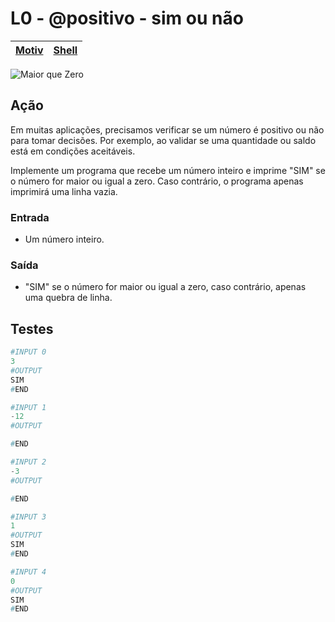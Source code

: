 # L0 - @positivo - sim ou não

[Motiv](#motivação) | [Shell](#shell)
-- | -- 

![Maior que Zero](https://raw.githubusercontent.com/qxcodefup/arcade/master/base/positivo/cover.jpg)

## Ação

Em muitas aplicações, precisamos verificar se um número é positivo ou não para tomar decisões. Por exemplo, ao validar se uma quantidade ou saldo está em condições aceitáveis.

Implemente um programa que recebe um número inteiro e imprime "SIM" se o número for maior ou igual a zero. Caso contrário, o programa apenas imprimirá uma linha vazia.

### Entrada

- Um número inteiro.

### Saída

- "SIM" se o número for maior ou igual a zero, caso contrário, apenas uma quebra de linha.

## Testes

```py
#INPUT 0
3
#OUTPUT
SIM
#END
```

```py
#INPUT 1
-12
#OUTPUT

#END
```

```py
#INPUT 2
-3
#OUTPUT

#END
```

```py
#INPUT 3
1
#OUTPUT
SIM
#END
```

```py
#INPUT 4
0
#OUTPUT
SIM
#END
```
